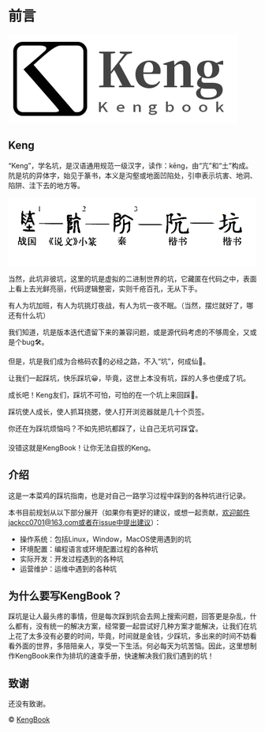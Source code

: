 # 前言
![](../Images/Logo/kengbook-banner.png)

## Keng

“Keng”，学名坑，是汉语通用规范一级汉字，读作：kēng，由“亢”和“土”构成。阬是坑的异体字，始见于篆书，本义是沟壑或地面凹陷处，引申表示坑害、地洞、陷阱、洼下去的地方等。

![](../Images/Keng/keng.png)

当然，此坑非彼坑，这里的坑是虚拟的二进制世界的坑，它藏匿在代码之中，表面上看上去光鲜亮丽，代码逻辑整密，实则千疮百孔，无从下手。

有人为坑加班，有人为坑挑灯夜战，有人为坑一夜不眠。（当然，摆烂就好了，哪还有什么坑）

我们知道，坑是版本迭代遗留下来的兼容问题，或是源代码考虑的不够周全，又或是个bug🛠。

但是，坑是我们成为合格码农👴的必经之路，不入“坑”，何成仙🤺。

让我们一起踩坑，快乐踩坑😀，毕竟，这世上本没有坑，踩的人多也便成了坑。

成长吧！Keng友们，踩坑不可怕，可怕的在一个坑上来回踩🤡。

踩坑使人成长，使人抓耳挠腮，使人打开浏览器就是几十个页签。

你还在为踩坑烦恼吗？不如先把坑都踩了，让自己无坑可踩🏆。

没错这就是KengBook！让你无法自拔的Keng。



## 介绍

这是一本菜鸡的踩坑指南，也是对自己一路学习过程中踩到的各种坑进行记录。

本书目前规划从以下部分展开（如果你有更好的建议，或想一起贡献，欢迎邮件jackcc0701@163.com或者在issue中提出建议）：

- 操作系统：包括Linux，Window，MacOS使用遇到的坑
- 环境配置：编程语言或环境配置过程的各种坑
- 实际开发：开发过程遇到的各种坑
- 运营维护：运维中遇到的各种坑



## 为什么要写KengBook？

踩坑是让人最头疼的事情，但是每次踩到坑会去网上搜索问题，回答更是杂乱，什么都有，没有统一的解决方案，经常要一起尝试好几种方案才能解决，让我们在坑上花了太多没有必要的时间，毕竟，时间就是金钱，少踩坑，多出来的时间不妨看看外面的世界，多陪陪亲人，享受一下生活。何必每天为坑苦恼。因此，这里想制作KengBook来作为排坑的速查手册，快速解决我们我们遇到的坑！



## 致谢

还没有致谢。





© [KengBook](https://github.com/JackHCC/Fucking-Keng)





